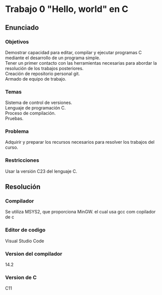 # Trabajo 0 "Hello, world" en C
## Enunciado
### Objetivos
Demostrar capacidad para editar, compilar y ejecutar programas C mediante el desarrollo de un programa simple.  
Tener un primer contacto con las herramientas necesarias para abordar la resolución de los trabajos posteriores.  
Creación de repositorio personal git.  
Armado de equipo de trabajo.  
### Temas
Sistema de control de versiones.  
Lenguaje de programación C.  
Proceso de compilación.  
Pruebas.  
### Problema
Adquirir y preparar los recursos necesarios para resolver los trabajos del curso.  
### Restricciones
Usar la versión C23 del lenguaje C.
## Resolución  
### Compilador
Se utiliza MSYS2, que proporciona MinGW. el cual usa gcc com copilador de c
### Editor de codigo
Visual Studio Code
### Version del compilador
14.2
### Version de C
C11